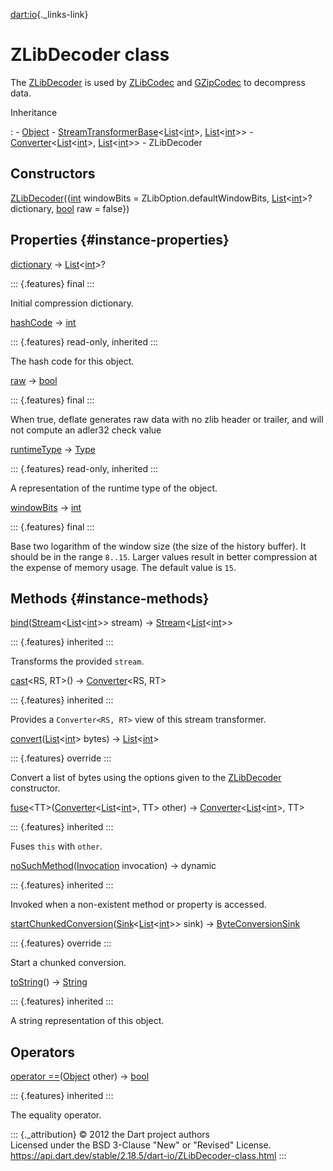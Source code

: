[dart:io](../dart-io/dart-io-library){._links-link}

ZLibDecoder class
=================

The [ZLibDecoder](zlibdecoder-class) is used by
[ZLibCodec](zlibcodec-class) and [GZipCodec](gzipcodec-class) to
decompress data.

Inheritance

:   -   [Object](../dart-core/object-class)
    -   [StreamTransformerBase](../dart-async/streamtransformerbase-class)\<[List](../dart-core/list-class)\<[int](../dart-core/int-class)\>,
        [List](../dart-core/list-class)\<[int](../dart-core/int-class)\>\>
    -   [Converter](../dart-convert/converter-class)\<[List](../dart-core/list-class)\<[int](../dart-core/int-class)\>,
        [List](../dart-core/list-class)\<[int](../dart-core/int-class)\>\>
    -   ZLibDecoder

Constructors
------------

[ZLibDecoder](zlibdecoder/zlibdecoder)({[int](../dart-core/int-class)
windowBits = ZLibOption.defaultWindowBits,
[List](../dart-core/list-class)\<[int](../dart-core/int-class)\>?
dictionary, [bool](../dart-core/bool-class) raw = false})

Properties {#instance-properties}
----------

[dictionary](zlibdecoder/dictionary) →
[List](../dart-core/list-class)\<[int](../dart-core/int-class)\>?

::: {.features}
final
:::

Initial compression dictionary.

[hashCode](../dart-core/object/hashcode) → [int](../dart-core/int-class)

::: {.features}
read-only, inherited
:::

The hash code for this object.

[raw](zlibdecoder/raw) → [bool](../dart-core/bool-class)

::: {.features}
final
:::

When true, deflate generates raw data with no zlib header or trailer,
and will not compute an adler32 check value

[runtimeType](../dart-core/object/runtimetype) →
[Type](../dart-core/type-class)

::: {.features}
read-only, inherited
:::

A representation of the runtime type of the object.

[windowBits](zlibdecoder/windowbits) → [int](../dart-core/int-class)

::: {.features}
final
:::

Base two logarithm of the window size (the size of the history buffer).
It should be in the range `8..15`. Larger values result in better
compression at the expense of memory usage. The default value is `15`.

Methods {#instance-methods}
-------

[bind](../dart-convert/converter/bind)([Stream](../dart-async/stream-class)\<[List](../dart-core/list-class)\<[int](../dart-core/int-class)\>\>
stream) →
[Stream](../dart-async/stream-class)\<[List](../dart-core/list-class)\<[int](../dart-core/int-class)\>\>

::: {.features}
inherited
:::

Transforms the provided `stream`.

[cast](../dart-convert/converter/cast)\<RS, RT\>() →
[Converter](../dart-convert/converter-class)\<RS, RT\>

::: {.features}
inherited
:::

Provides a `Converter<RS, RT>` view of this stream transformer.

[convert](zlibdecoder/convert)([List](../dart-core/list-class)\<[int](../dart-core/int-class)\>
bytes) →
[List](../dart-core/list-class)\<[int](../dart-core/int-class)\>

::: {.features}
override
:::

Convert a list of bytes using the options given to the
[ZLibDecoder](zlibdecoder-class) constructor.

[fuse](../dart-convert/converter/fuse)\<TT\>([Converter](../dart-convert/converter-class)\<[List](../dart-core/list-class)\<[int](../dart-core/int-class)\>,
TT\> other) →
[Converter](../dart-convert/converter-class)\<[List](../dart-core/list-class)\<[int](../dart-core/int-class)\>,
TT\>

::: {.features}
inherited
:::

Fuses `this` with `other`.

[noSuchMethod](../dart-core/object/nosuchmethod)([Invocation](../dart-core/invocation-class)
invocation) → dynamic

::: {.features}
inherited
:::

Invoked when a non-existent method or property is accessed.

[startChunkedConversion](zlibdecoder/startchunkedconversion)([Sink](../dart-core/sink-class)\<[List](../dart-core/list-class)\<[int](../dart-core/int-class)\>\>
sink) → [ByteConversionSink](../dart-convert/byteconversionsink-class)

::: {.features}
override
:::

Start a chunked conversion.

[toString](../dart-core/object/tostring)() →
[String](../dart-core/string-class)

::: {.features}
inherited
:::

A string representation of this object.

Operators
---------

[operator
==](../dart-core/object/operator_equals)([Object](../dart-core/object-class)
other) → [bool](../dart-core/bool-class)

::: {.features}
inherited
:::

The equality operator.

::: {._attribution}
© 2012 the Dart project authors\
Licensed under the BSD 3-Clause \"New\" or \"Revised\" License.\
<https://api.dart.dev/stable/2.18.5/dart-io/ZLibDecoder-class.html>
:::
